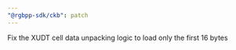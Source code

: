 ```yaml
---
"@rgbpp-sdk/ckb": patch
---
```


Fix the XUDT cell data unpacking logic to load only the first 16 bytes
